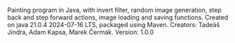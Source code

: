 Painting program in Java, with invert filter, random image generation, step back and step forward actions, image loading and saving functions.
Created on java 21.0.4 2024-07-16 LTS, packaged using Maven.
Creators: Tadeáš Jindra, Adam Kapsa, Marek Čermák.
Version: 1.0.0